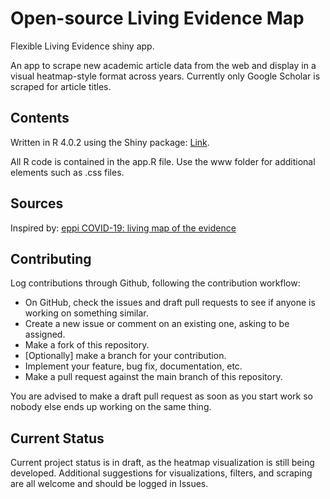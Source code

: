 # Open-source Living Evidence Map
Flexible Living Evidence shiny app.

An app to scrape new academic article data from the web and display in a visual heatmap-style format across years.
Currently only Google Scholar is scraped for article titles.

## Contents
Written in R 4.0.2 using the Shiny package: [Link](https://shiny.rstudio.com/).

All R code is contained in the app.R file.
Use the www folder for additional elements such as .css files.

## Sources
Inspired by: [eppi COVID-19: living map of the evidence](http://eppi.ioe.ac.uk/COVID19_MAP/covid_map_v10.html)

## Contributing
Log contributions through Github, following the contribution workflow:

* On GitHub, check the issues and draft pull requests to see if anyone is working on something similar.
* Create a new issue or comment on an existing one, asking to be assigned.
* Make a fork of this repository.
* [Optionally] make a branch for your contribution.
* Implement your feature, bug fix, documentation, etc.
* Make a pull request against the main branch of this repository.

You are advised to make a draft pull request as soon as you start work so nobody else ends up working on the same thing.

## Current Status
Current project status is in draft, as the heatmap visualization is still being developed.   Additional suggestions for visualizations, filters, and scraping are all welcome and should be logged in Issues.